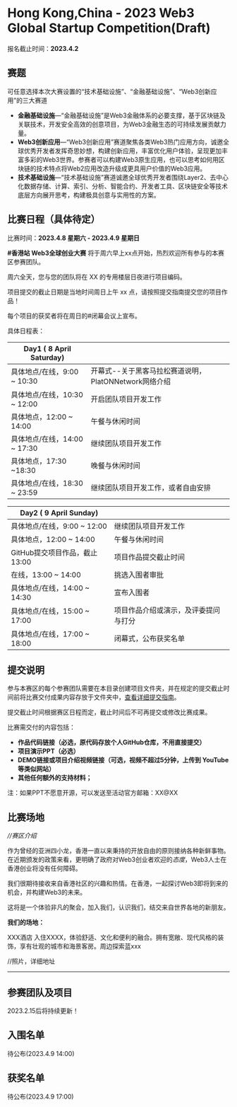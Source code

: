 # Hong Kong,China - 2023 Web3 Global Startup Competition(Draft)



报名截止时间：**2023.4.2**



## 赛题

可任意选择本次大赛设置的“技术基础设施”、“金融基础设施”、“Web3创新应用”的三大赛道

- **金融基础设施**—“金融基础设施”是Web3金融体系的必要支撑，基于区块链及关联技术，开发安全高效的创意项目，为Web3金融生态的可持续发展贡献力量。
- **Web3创新应用**—“Web3创新应用”赛道聚焦各类Web3热门应用方向，诚邀全球优秀开发者发挥奇思妙想，构建创新应用，丰富优化用户体验，呈现更加丰富多彩的Web3世界。参赛者可以构建Web3原生应用，也可以思考如何用区块链的技术特点将Web2应用改造升级成更具用户价值的Web3应用。
- **技术基础设施**—“技术基础设施”赛道诚邀全球优秀开发者围绕Layer2、去中心化数据存储、计算、索引、分析、智能合约、开发者工具、区块链安全等技术底层方向展开思考，构建极具创意与实用性的方案。



## 比赛日程（具体待定）

比赛时间：**2023.4.8 星期六 - 2023.4.9 星期日**

**#香港站 Web3全球创业大赛** 将于周六早上xx点开始，热烈欢迎所有参与的本赛区参赛团队。

周六全天，您与您的团队将在 XX 的专用楼层日夜进行项目编码。

项目提交的截止日期是当地时间周日上午 xx 点，请按照提交指南提交您的项目作品！

每个项目的获奖者将在周日的#闭幕会议上宣布。 



具体日程表：

| Day1 ( 8 April Saturday)     |                                                       |
| ---------------------------- | ----------------------------------------------------- |
| 具体地点/在线，9:00 ~ 10:30  | 开幕式--关于黑客马拉松赛道说明，PlatONNetwork网络介绍 |
| 具体地点/在线，10:30 ~ 12:00 | 开启团队项目开发工作                                  |
| 具体地点，12:00 ~ 14:00      | 午餐与休闲时间                                        |
| 具体地点/在线，14:00 ~ 17:30 | 继续团队项目开发工作                                  |
| 具体地点，17:30 ~18:30       | 晚餐与休闲时间                                        |
| 具体地点/在线，18:30 ~ 23:59 | 继续团队项目开发工作，或者自由安排                    |

| Day2 ( 9 April Sunday)        |                                      |
| ----------------------------- | ------------------------------------ |
| 具体地点/在线，9:00 ~ 12:00   | 继续团队项目开发工作                 |
| 具体地点，12:00 ~ 14:00       | 午餐与休闲时间                       |
| GitHub提交项目作品，截止13:00 | 项目作品提交截止时间                 |
| 在线，13:00 ~ 14:00           | 挑选入围者审批                       |
| 具体地点/在线，14:00 ~ 14:30  | 宣布入围者                           |
| 具体地点/在线，15:00 ~ 17:00  | 项目作品介绍或演示，及评委提问与打分 |
| 具体地点/在线，17:00 ~ 18:00  | 闭幕式，公布获奖名单                 |





## 提交说明

参与本赛区的每个参赛团队需要在本目录创建项目文件夹，并在规定的提交截止时间前将比赛交付成果内容存放于文件夹中，[查看详细提交指南]()。

提交截止时间根据赛区日程而定，截止时间后不可再提交或修改比赛成果。

比赛需交付的内容包括：

- **作品代码链接（必选，原代码存放个人GitHub仓库，不用直接提交）**
- **项目演示PPT（必选）**
- **DEMO链接或项目介绍视频链接（可选，视频不超过5分钟，上传到 YouTube等类似网站）**
- **其他任何额外的支持材料；**

注：如果PPT不愿意开源，可以发送至活动官方邮箱：XX@XX



## 比赛场地

*//赛区介绍*

作为曾经的亚洲四小龙，香港一直以来秉持的开放自由的原则接纳各种新鲜事物。在近期颁发的政策来看，更明确了政府对Web3创业者欢迎的*态度*，Web3人士在香港创业将没有任何障碍。

我们很期待接收来自香港社区的兴趣和热情。在香港，一起探讨Web3即将到来的机会，并构建Web3的未来。

这将是一个体验非凡的聚会，加入我们，认识我们，结交来自世界各地的新朋友。



**我们的场地：**

XXX酒店
入住XXXX，体验舒适、文化和便利的融合。拥有宽敞、现代风格的装饰，享有壮观的城市和海景客房。周边探索蓝xxx

//照片，详细地址





----



## 参赛团队及项目

2023.2.15后将持续更新！





## 入围名单

待公布(2023.4.9 14:00)







## 获奖名单

待公布(2023.4.9 17:00)



